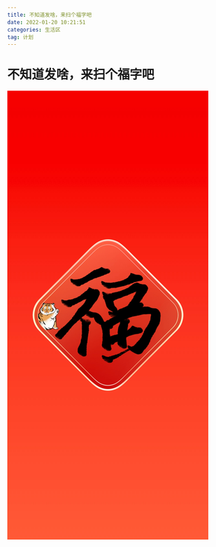 ```yaml
---
title: 不知道发啥，来扫个福字吧
date: 2022-01-20 10:21:51
categories: 生活区
tag: 计划
---
```


# 不知道发啥，来扫个福字吧

![写个福字](/medias/fu.jpg)